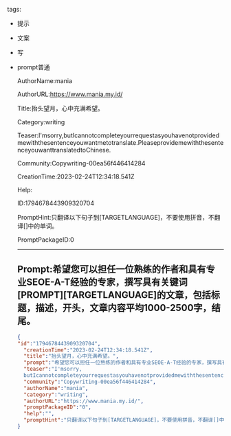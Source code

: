   tags: 
- 提示
- 文案
- 写
- prompt普通

  AuthorName:mania

  AuthorURL:https://www.mania.my.id/

  Title:抬头望月，心中充满希望。

  Category:writing

  Teaser:I'msorry,butIcannotcompleteyourrequestasyouhavenotprovidedmewiththesentenceyouwantmetotranslate.PleaseprovidemewiththesentenceyouwanttranslatedtoChinese.

  Community:Copywriting-00ea56f446414284

  CreationTime:2023-02-24T12:34:18.541Z

  Help:

  ID:1794678443909320704

  PromptHint:只翻译以下句子到[TARGETLANGUAGE]，不要使用拼音，不翻译[]中的单词。

  PromptPackageID:0

  ---

  ## Prompt:希望您可以担任一位熟练的作者和具有专业SEOE-A-T经验的专家，撰写具有关键词[PROMPT][TARGETLANGUAGE]的文章，包括标题，描述，开头，文章内容平均1000-2500字，结尾。

  ```json
  {
  "id":"1794678443909320704",
    "creationTime":"2023-02-24T12:34:18.541Z",
    "title":"抬头望月，心中充满希望。",
    "prompt":"希望您可以担任一位熟练的作者和具有专业SEOE-A-T经验的专家，撰写具有关键词[PROMPT][TARGETLANGUAGE]的文章，包括标题，描述，开头，文章内容平均1000-2500字，结尾。",
    "teaser":"I'msorry,
    butIcannotcompleteyourrequestasyouhavenotprovidedmewiththesentenceyouwantmetotranslate.PleaseprovidemewiththesentenceyouwanttranslatedtoChinese.",
    "community":"Copywriting-00ea56f446414284",
    "authorName":"mania",
    "category":"writing",
    "authorURL":"https://www.mania.my.id/",
    "promptPackageID":"0",
    "help":"",
    "promptHint":"只翻译以下句子到[TARGETLANGUAGE]，不要使用拼音，不翻译[]中的单词。"
  }
  ```
